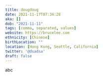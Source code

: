```yaml
---
title: dougdoug
date: 2021-11-17T07:34:28
aka: []
dob: "2021-11-11"
tags: [comma, separated, values]
website: https://brucelee.com
ethnicity: [Chinese]
birthLocation: ""
location: [Hong Kong, Seattle, California]
twitter: '@dsadsa'
draft: false
---
```


abc